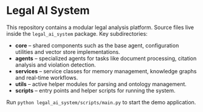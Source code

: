 # Legal AI System

This repository contains a modular legal analysis platform. Source files live inside the `legal_ai_system` package. Key subdirectories:

- **core** – shared components such as the base agent, configuration utilities and vector store implementations.
- **agents** – specialized agents for tasks like document processing, citation analysis and violation detection.
- **services** – service classes for memory management, knowledge graphs and real-time workflows.
- **utils** – active helper modules for parsing and ontology management.
- **scripts** – entry points and helper scripts for running the system.

Run `python legal_ai_system/scripts/main.py` to start the demo application.
